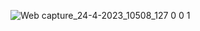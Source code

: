 ![Web capture_24-4-2023_10508_127 0 0 1](https://user-images.githubusercontent.com/114923297/233906791-360bc604-f961-4d8b-aae2-2caea0d6e545.jpeg)
